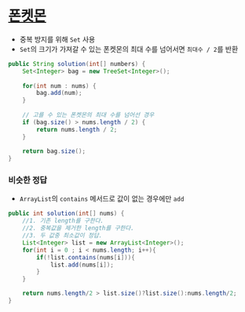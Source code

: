 # [폰켓몬](https://programmers.co.kr/learn/courses/30/lessons/1845)
- 중복 방지를 위해 `Set` 사용
- `Set`의 크기가 가져갈 수 있는 폰켓몬의 최대 수를 넘어서면 `최대수 / 2`를 반환
```java
public String solution(int[] numbers) {
    Set<Integer> bag = new TreeSet<Integer>();
		
    for(int num : nums) {
        bag.add(num);
    }
    
    // 고를 수 있는 폰켓몬의 최대 수를 넘어선 경우
    if (bag.size() > nums.length / 2) {
        return nums.length / 2;
    }
		
	return bag.size();
}
```

### 비슷한 정답
- `ArrayList`의 `contains` 메서드로 값이 없는 경우에만 `add`
```java
public int solution(int[] nums) {
    //1. 기존 length를 구한다.
    //2. 중복값을 제거한 length를 구한다.
    //3. 두 값중 최소값이 정답.
    List<Integer> list = new ArrayList<Integer>();
    for(int i = 0 ; i < nums.length; i++){
        if(!list.contains(nums[i])){
            list.add(nums[i]);
        }
    }

    return nums.length/2 > list.size()?list.size():nums.length/2;
}
```
